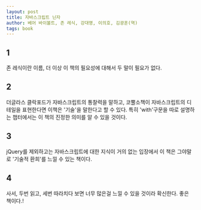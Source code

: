 ```yaml
---
layout: post
title: 자바스크립트 닌자
author: 베어 바이볼트, 존 레식, 강대명, 이의호, 김광훈(역)
tags: book
---
```


## 1
존 레식이란 이름, 더 이상 이 책의 필요성에 대해서 두 말이 필요가 없다.

## 2
더글라스 클락포드가 자바스크립트의 통찰력을 말하고, 코뿔소책이 자바스크립트의 디테일을 표현한다면 이책은 '기술'을 말한다고 할 수 있다. 특히 'with'구문을 따로 설명하는 챕터에서는 이 책의 진정한 의미를 알 수 있을 것이다.

## 3
jQuery를 제외하고는 자바스크립트에 대한 지식이 거의 없는 입장에서 이 책은 그야말로 '기술적 환희'를 느낄 수 있는 책이다.

## 4
사서, 두번 읽고, 세번 따라치다 보면 너무 많은걸 느낄 수 있을 것이라 확신한다. 좋은 책이다.!